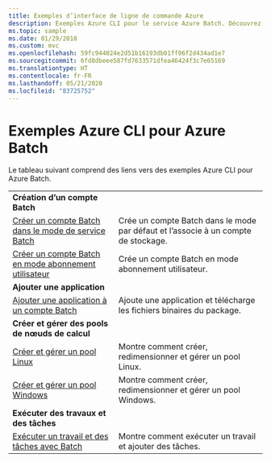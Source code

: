 ```yaml
---
title: Exemples d’interface de ligne de commande Azure
description: Exemples Azure CLI pour le service Azure Batch. Découvrez comment créer un compte Batch et ajouter une application.
ms.topic: sample
ms.date: 01/29/2018
ms.custom: mvc
ms.openlocfilehash: 59fc944024e2d51b16193db01ff06f2d434ad1e7
ms.sourcegitcommit: 6fd8dbeee587fd7633571dfea46424f3c7e65169
ms.translationtype: HT
ms.contentlocale: fr-FR
ms.lasthandoff: 05/21/2020
ms.locfileid: "83725752"
---
```

# <a name="azure-cli-examples-for-azure-batch"></a>Exemples Azure CLI pour Azure Batch

Le tableau suivant comprend des liens vers des exemples Azure CLI pour Azure Batch.

|  |  |
|---|---|
|**Création d’un compte Batch**||
| [Créer un compte Batch dans le mode de service Batch](./scripts/batch-cli-sample-create-account.md) | Crée un compte Batch dans le mode par défaut et l’associe à un compte de stockage. |
| [Créer un compte Batch en mode abonnement utilisateur](./scripts/batch-cli-sample-create-user-subscription-account.md) | Crée un compte Batch en mode abonnement utilisateur. |
|**Ajouter une application**||
| [Ajouter une application à un compte Batch](./scripts/batch-cli-sample-add-application.md) | Ajoute une application et télécharge les fichiers binaires du package.|
|**Créer et gérer des pools de nœuds de calcul**||
| [Créer et gérer un pool Linux](./scripts/batch-cli-sample-manage-linux-pool.md) | Montre comment créer, redimensionner et gérer un pool Linux. |
| [Créer et gérer un pool Windows](./scripts/batch-cli-sample-manage-windows-pool.md) | Montre comment créer, redimensionner et gérer un pool Windows. |
|**Exécuter des travaux et des tâches**||
| [Exécuter un travail et des tâches avec Batch](./scripts/batch-cli-sample-run-job.md) | Montre comment exécuter un travail et ajouter des tâches. |

